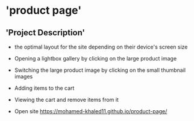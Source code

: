 # 'product page' 

## 'Project Description'
- the optimal layout for the site depending on their device's screen size
- Opening a lightbox gallery by clicking on the large product image
- Switching the large product image by clicking on the small thumbnail images
- Adding items to the cart
- Viewing the cart and remove items from it

- Open site https://mohamed-khaled11.github.io/product-page/

